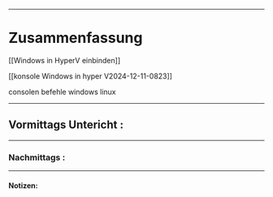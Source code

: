 

___

# Zusammenfassung


[[Windows in HyperV einbinden]]


[[konsole Windows in hyper V2024-12-11-0823]]

consolen befehle
windows 
linux



----

## Vormittags Untericht : 








----

### Nachmittags :







___

#### Notizen: 
